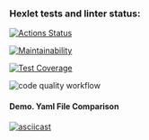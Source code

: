 ### Hexlet tests and linter status:
[![Actions Status](https://github.com/yurylavrukhin/frontend-project-46/workflows/hexlet-check/badge.svg)](https://github.com/yurylavrukhin/frontend-project-46/actions)

[![Maintainability](https://api.codeclimate.com/v1/badges/78f742f9eea2b026bb35/maintainability)](https://codeclimate.com/github/yurylavrukhin/frontend-project-46/maintainability)

[![Test Coverage](https://api.codeclimate.com/v1/badges/78f742f9eea2b026bb35/test_coverage)](https://codeclimate.com/github/yurylavrukhin/frontend-project-46/test_coverage)

![code quality workflow](https://github.com/yurylavrukhin/frontend-project-46/actions/workflows/code-quality.yml/badge.svg)

#### Demo. Yaml File Comparison
[![asciicast](https://asciinema.org/a/SCdzE7VFvSLLoFnGS09jXN1BY.svg)](https://asciinema.org/a/SCdzE7VFvSLLoFnGS09jXN1BY)
